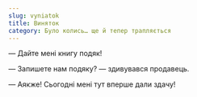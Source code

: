 ```yaml
---
slug: vyniatok
title: Виняток
category: Було колись… ще й тепер трапляється
---
```

— Дайте мені книгу подяк!

— Запишете нам подяку? — здивувався продавець.

— Аякже! Сьогодні мені тут вперше дали здачу!
